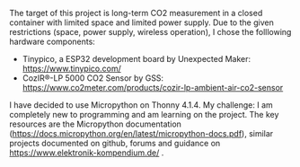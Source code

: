 The target of this project is long-term CO2 measurement in a closed container with limited space and limited power supply.
Due to the given restrictions (space, power supply, wireless operation), I chose the folllowing hardware components:
- Tinypico, a ESP32 development board by Unexpected Maker: https://www.tinypico.com/
- CozIR®-LP 5000 CO2 Sensor by GSS: https://www.co2meter.com/products/cozir-lp-ambient-air-co2-sensor

I have decided to use Micropython on Thonny 4.1.4.
My challenge: I am completely new to programming and am learning on the project.
The key resources are the Micropython documentation (https://docs.micropython.org/en/latest/micropython-docs.pdf), similar projects documented on github, forums and guidance on https://www.elektronik-kompendium.de/ .
